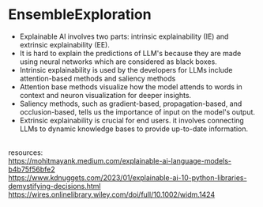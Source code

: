 # EnsembleExploration
- Explainable AI involves two parts: intrinsic explainability (IE) and extrinsic explainability (EE).
- It is hard to explain the predictions of LLM's because they are made using neural networks which are considered as black boxes.
- Intrinsic explainability is used by the developers for LLMs include attention-based methods and saliency methods
- Attention base methods visualize how the model attends to words in context and neuron visualization for deeper insights.
- Saliency methods, such as gradient-based, propagation-based, and occlusion-based, tells us the importance of input on the model's output.
- Extrinsic explainability is crucial for end users. it involves connecting LLMs to dynamic knowledge bases to provide up-to-date information.

<br>resources: <br>
https://mohitmayank.medium.com/explainable-ai-language-models-b4b75f56bfe2 <br>
https://www.kdnuggets.com/2023/01/explainable-ai-10-python-libraries-demystifying-decisions.html <br>
https://wires.onlinelibrary.wiley.com/doi/full/10.1002/widm.1424 <br>

